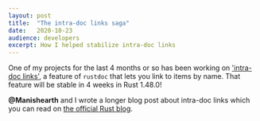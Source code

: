 ```yaml
---
layout:	post
title:	"The intra-doc links saga"
date:	2020-10-23
audience: developers
excerpt: How I helped stabilize intra-doc links
---
```


One of my projects for the last 4 months or so has been working on
['intra-doc links'](https://github.com/rust-lang/rust/issues/43466), a feature of `rustdoc`
that lets you link to items by name. That feature will be stable in 4 weeks in
Rust 1.48.0!

**@Manishearth** and I wrote a longer blog post about intra-doc links which you
can read on [the official Rust blog](https://blog.rust-lang.org/inside-rust/2020/09/17/stabilizing-intra-doc-links.html).
